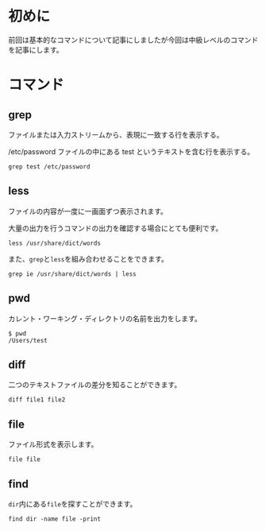 <!--
title:   【Linux】中級コマンド一覧
tags:    Linux,command,console
id:      1fde05b2c9fae91b4311
private: false
-->


# 初めに

前回は基本的なコマンドについて記事にしましたが今回は中級レベルのコマンドを記事にします。

# コマンド

## grep

ファイルまたは入力ストリームから、表現に一致する行を表示する。

/etc/password ファイルの中にある test というテキストを含む行を表示する。

```console
grep test /etc/password
```

## less

ファイルの内容が一度に一画面ずつ表示されます。

大量の出力を行うコマンドの出力を確認する場合にとても便利です。

```console
less /usr/share/dict/words
```

また、`grep`と`less`を組み合わせることをできます。

```console
grep ie /usr/share/dict/words | less
```

## pwd

カレント・ワーキング・ディレクトリの名前を出力をします。

```console
$ pwd
/Users/test
```

## diff

二つのテキストファイルの差分を知ることができます。

```console
diff file1 file2
```

## file

ファイル形式を表示します。

```console
file file
```

## find

`dir`内にある`file`を探すことができます。

```console
find dir -name file -print
```